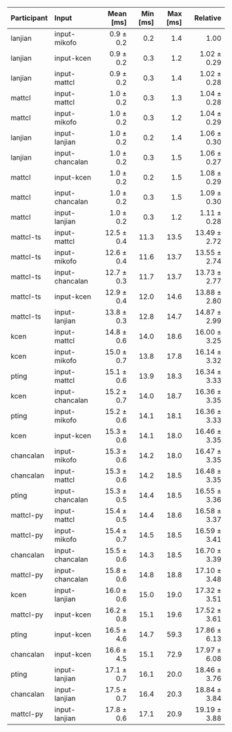 | Participant | Input | Mean [ms] | Min [ms] | Max [ms] | Relative |
|:---|:---|---:|---:|---:|---:|
| lanjian | input-mikofo | 0.9 ± 0.2 | 0.2 | 1.4 | 1.00 |
| lanjian | input-kcen | 0.9 ± 0.2 | 0.3 | 1.2 | 1.02 ± 0.29 |
| lanjian | input-mattcl | 0.9 ± 0.2 | 0.3 | 1.4 | 1.02 ± 0.28 |
| mattcl | input-mattcl | 1.0 ± 0.2 | 0.3 | 1.3 | 1.04 ± 0.28 |
| mattcl | input-mikofo | 1.0 ± 0.2 | 0.3 | 1.2 | 1.04 ± 0.29 |
| lanjian | input-lanjian | 1.0 ± 0.2 | 0.2 | 1.4 | 1.06 ± 0.30 |
| lanjian | input-chancalan | 1.0 ± 0.2 | 0.3 | 1.5 | 1.06 ± 0.27 |
| mattcl | input-kcen | 1.0 ± 0.2 | 0.2 | 1.5 | 1.08 ± 0.29 |
| mattcl | input-chancalan | 1.0 ± 0.2 | 0.3 | 1.5 | 1.09 ± 0.30 |
| mattcl | input-lanjian | 1.0 ± 0.2 | 0.3 | 1.2 | 1.11 ± 0.28 |
| mattcl-ts | input-mattcl | 12.5 ± 0.4 | 11.3 | 13.5 | 13.49 ± 2.72 |
| mattcl-ts | input-mikofo | 12.6 ± 0.4 | 11.6 | 13.7 | 13.55 ± 2.74 |
| mattcl-ts | input-chancalan | 12.7 ± 0.3 | 11.7 | 13.7 | 13.73 ± 2.77 |
| mattcl-ts | input-kcen | 12.9 ± 0.4 | 12.0 | 14.6 | 13.88 ± 2.80 |
| mattcl-ts | input-lanjian | 13.8 ± 0.3 | 12.8 | 14.7 | 14.87 ± 2.99 |
| kcen | input-mattcl | 14.8 ± 0.6 | 14.0 | 18.6 | 16.00 ± 3.25 |
| kcen | input-mikofo | 15.0 ± 0.7 | 13.8 | 17.8 | 16.14 ± 3.32 |
| pting | input-mattcl | 15.1 ± 0.6 | 13.9 | 18.3 | 16.34 ± 3.33 |
| kcen | input-chancalan | 15.2 ± 0.7 | 14.0 | 18.7 | 16.36 ± 3.35 |
| pting | input-mikofo | 15.2 ± 0.6 | 14.1 | 18.1 | 16.36 ± 3.33 |
| kcen | input-kcen | 15.3 ± 0.6 | 14.1 | 18.0 | 16.46 ± 3.35 |
| chancalan | input-mikofo | 15.3 ± 0.6 | 14.2 | 18.0 | 16.47 ± 3.35 |
| chancalan | input-mattcl | 15.3 ± 0.6 | 14.2 | 18.5 | 16.48 ± 3.35 |
| pting | input-chancalan | 15.3 ± 0.5 | 14.4 | 18.5 | 16.55 ± 3.36 |
| mattcl-py | input-mattcl | 15.4 ± 0.5 | 14.4 | 18.6 | 16.58 ± 3.37 |
| mattcl-py | input-mikofo | 15.4 ± 0.7 | 14.5 | 18.5 | 16.59 ± 3.41 |
| chancalan | input-chancalan | 15.5 ± 0.6 | 14.3 | 18.5 | 16.70 ± 3.39 |
| mattcl-py | input-chancalan | 15.8 ± 0.6 | 14.8 | 18.8 | 17.10 ± 3.48 |
| kcen | input-lanjian | 16.0 ± 0.6 | 15.0 | 19.0 | 17.32 ± 3.51 |
| mattcl-py | input-kcen | 16.2 ± 0.8 | 15.1 | 19.6 | 17.52 ± 3.61 |
| pting | input-kcen | 16.5 ± 4.6 | 14.7 | 59.3 | 17.86 ± 6.13 |
| chancalan | input-kcen | 16.6 ± 4.5 | 15.1 | 72.9 | 17.97 ± 6.08 |
| pting | input-lanjian | 17.1 ± 0.7 | 16.1 | 20.0 | 18.46 ± 3.76 |
| chancalan | input-lanjian | 17.5 ± 0.7 | 16.4 | 20.3 | 18.84 ± 3.84 |
| mattcl-py | input-lanjian | 17.8 ± 0.6 | 17.1 | 20.9 | 19.19 ± 3.88 |
